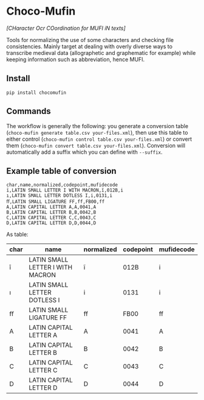 # Choco-Mufin

*\[CHaracter Ocr COordination for MUFI iN texts\]*

Tools for normalizing the use of some characters and checking file consistencies. Mainly target at dealing with
overly diverse ways to transcribe medieval data (allographetic and graphematic for example) while keeping information
such as abbreviation, hence MUFI.

## Install

`pip install chocomufin`

## Commands

The workflow is generally the following: you generate a conversion table (`choco-mufin generate table.csv your-files.xml`), then
use this table to either control (`choco-mufin control table.csv your-files.xml`) or convert them (`choco-mufin convert table.csv your-files.xml`).
Conversion will automatically add a suffix which you can define with `--suffix`.

## Example table of conversion


```csv
char,name,normalized,codepoint,mufidecode
ī,LATIN SMALL LETTER I WITH MACRON,ĩ,012B,i
ı,LATIN SMALL LETTER DOTLESS I,i,0131,i
ﬀ,LATIN SMALL LIGATURE FF,ff,FB00,ff
A,LATIN CAPITAL LETTER A,A,0041,A
B,LATIN CAPITAL LETTER B,B,0042,B
C,LATIN CAPITAL LETTER C,C,0043,C
D,LATIN CAPITAL LETTER D,D,0044,D
```

As table:

| char | name                             | normalized | codepoint | mufidecode |
|------|----------------------------------|------------|-----------|------------|
| ī    | LATIN SMALL LETTER I WITH MACRON | ĩ          | 012B      | i          |
| ı    | LATIN SMALL LETTER DOTLESS I     | i          | 0131      | i          |
| ﬀ    | LATIN SMALL LIGATURE FF          | ff         | FB00      | ff         |
| A    | LATIN CAPITAL LETTER A           | A          | 0041      | A          |
| B    | LATIN CAPITAL LETTER B           | B          | 0042      | B          |
| C    | LATIN CAPITAL LETTER C           | C          | 0043      | C          |
| D    | LATIN CAPITAL LETTER D           | D          | 0044      | D          |